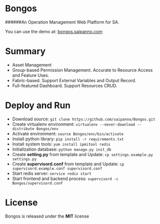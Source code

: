 Bongos
===
######An Operation Management Web Platform for SA.



You can use the demo at: [bongos.saipanno.com](http://bongos.saipanno.com)



# Summary

* Asset Management
* Group-based Permission Management. Accurate to Resource Access and Feature Uses.
* Fabric-based. Support External Variables and Output Record.
* Full-featured Dashboard. Support Resources CRUD.



# Deploy and Run

* Download source: `git clone https://github.com/saipanno/Bongos.git`
* Create virtualenv environment: `virtualenv --never-download --distribute Bongos/env`
* Activate environment: `source Bongos/env/bin/activate`
* Install python library: `pip install -r requirements.txt`
* Install system tools: `yum install ipmitool redis`
* Initialization database: `python manage.py init_db`
* Create **setting.py** from template and Update: `cp settings.example.py settings.py`
* Create **supervisord.conf** from template and Update: `cp supervisord.example.conf supervisord.conf`
* Start redis server: `service redis start`
* Start frontend and backend process: `supervisord -c Bongos/supervisord.conf`



# License

Bongos is released under the **MIT** license